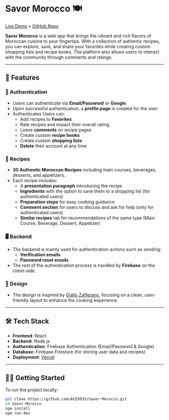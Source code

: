 # Savor Morocco 🍽️

[Live Demo](https://savor-morocco.vercel.app) • [GitHub Repo](https://github.com/ACE9935/Savor-Morocco)

**Savor Morocco** is a web app that brings the vibrant and rich flavors of Moroccan cuisine to your fingertips. With a collection of authentic recipes, you can explore, save, and share your favorites while creating custom shopping lists and recipe books. The platform also allows users to interact with the community through comments and ratings.

---

## 🌟 Features

### 🔐 Authentication
- Users can authenticate via **Email/Password** or **Google**.
- Upon successful authentication, a **profile page** is created for the user.
- Authenticates Users can:
  - Add recipes to **Favorites**
  - Rate recipes and impact their overall rating
  - Leave **comments** on recipe pages
  - Create custom **recipe books**
  - Create custom **shopping lists**
  - **Delete** their account at any time

### 🍲 Recipes
- **30 Authentic Moroccan Recipes** including main courses, beverages, desserts, and appetizers.
- Each recipe includes:
  - A **presentation paragraph** introducing the recipe
  - **Ingredients** with the option to save them to a shopping list (for authenticated users)
  - **Preparation steps** for easy cooking guidance
  - **Comment section** for users to discuss and ask for help (only for authenticated users)
  - **Similar recipes** tab for recommendations of the same type (Main Course, Beverage, Dessert, Appetizer)

### 🖥 Backend
- The backend is mainly used for authentication actions such as sending:
  - **Verification emails**
  - **Password reset emails**
- The rest of the authentication process is handled by **Firebase** on the client-side.
  
### 🎨 Design
- The design is inspired by [Giallo Zafferano](https://www.giallozafferano.com/), focusing on a clean, user-friendly layout to enhance the cooking experience.

---

## 🛠 Tech Stack

- **Frontend**: React
- **Backend**: Node.js
- **Authentication**: Firebase Authentication (Email/Password & Google)
- **Database**: Firebase Firestore (for storing user data and recipes)
- **Deployment**: [Vercel](https://vercel.com/)

---

## 🧑‍💻 Getting Started

To run the project locally:

```bash
git clone https://github.com/ACE9935/Savor-Morocco.git
cd Savor-Morocco
npm install
npm run dev
